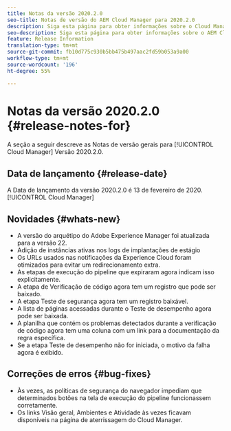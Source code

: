 ```yaml
---
title: Notas da versão 2020.2.0
seo-title: Notas de versão do AEM Cloud Manager para 2020.2.0
description: Siga esta página para obter informações sobre o Cloud Manager Versão 2020.2.0
seo-description: Siga esta página para obter informações sobre o AEM Cloud Manager Versão 2020.2.0
feature: Release Information
translation-type: tm+mt
source-git-commit: fb10d775c930b5bb475b497aac2fd59b053a9a00
workflow-type: tm+mt
source-wordcount: '196'
ht-degree: 55%

---
```


# Notas da versão 2020.2.0 {#release-notes-for}

A seção a seguir descreve as Notas de versão gerais para [!UICONTROL Cloud Manager] Versão 2020.2.0.

## Data de lançamento {#release-date}

A Data de lançamento da versão 2020.2.0 é 13 de fevereiro de 2020.[!UICONTROL Cloud Manager]

## Novidades {#whats-new}

* A versão do arquétipo do Adobe Experience Manager foi atualizada para a versão 22.
* Adição de instâncias ativas nos logs de implantações de estágio
* Os URLs usados nas notificações da Experience Cloud foram otimizados para evitar um redirecionamento extra.
* As etapas de execução do pipeline que expiraram agora indicam isso explicitamente.
* A etapa de Verificação de código agora tem um registro que pode ser baixado.
* A etapa Teste de segurança agora tem um registro baixável.
* A lista de páginas acessadas durante o Teste de desempenho agora pode ser baixada.
* A planilha que contém os problemas detectados durante a verificação de código agora tem uma coluna com um link para a documentação da regra específica.
* Se a etapa Teste de desempenho não for iniciada, o motivo da falha agora é exibido.

## Correções de erros {#bug-fixes}

* Às vezes, as políticas de segurança do navegador impediam que determinados botões na tela de execução do pipeline funcionassem corretamente.
* Os links Visão geral, Ambientes e Atividade às vezes ficavam disponíveis na página de aterrissagem do Cloud Manager.
